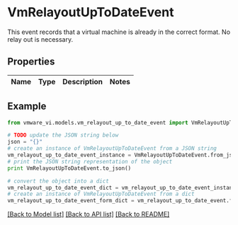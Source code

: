 # VmRelayoutUpToDateEvent

This event records that a virtual machine is already in the correct format.  No relay out is necessary. 

## Properties
Name | Type | Description | Notes
------------ | ------------- | ------------- | -------------

## Example

```python
from vmware_vi.models.vm_relayout_up_to_date_event import VmRelayoutUpToDateEvent

# TODO update the JSON string below
json = "{}"
# create an instance of VmRelayoutUpToDateEvent from a JSON string
vm_relayout_up_to_date_event_instance = VmRelayoutUpToDateEvent.from_json(json)
# print the JSON string representation of the object
print VmRelayoutUpToDateEvent.to_json()

# convert the object into a dict
vm_relayout_up_to_date_event_dict = vm_relayout_up_to_date_event_instance.to_dict()
# create an instance of VmRelayoutUpToDateEvent from a dict
vm_relayout_up_to_date_event_form_dict = vm_relayout_up_to_date_event.from_dict(vm_relayout_up_to_date_event_dict)
```
[[Back to Model list]](../README.md#documentation-for-models) [[Back to API list]](../README.md#documentation-for-api-endpoints) [[Back to README]](../README.md)


